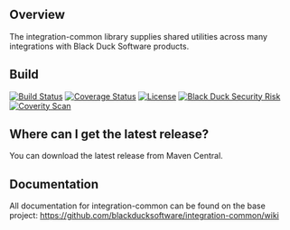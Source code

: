 ## Overview ##
The integration-common library supplies shared utilities across many integrations with Black Duck Software products.

## Build ##

[![Build Status](https://travis-ci.org/blackducksoftware/integration-common.svg?branch=master)](https://travis-ci.org/blackducksoftware/integration-common)
[![Coverage Status](https://coveralls.io/repos/github/blackducksoftware/integration-common/badge.svg?branch=master)](https://coveralls.io/github/blackducksoftware/integration-common?branch=master)
[![License](https://img.shields.io/badge/License-Apache%202.0-blue.svg)](https://opensource.org/licenses/Apache-2.0)
[![Black Duck Security Risk](https://copilot.blackducksoftware.com/github/repos/blackducksoftware/integration-common/branches/master/badge-risk.svg)](https://copilot.blackducksoftware.com/github/repos/blackducksoftware/integration-common/branches/master)
[![Coverity Scan](https://scan.coverity.com/projects/14935/badge.svg)](https://scan.coverity.com/projects/blackducksoftware-integration-common)

## Where can I get the latest release? ##
You can download the latest release from Maven Central.

## Documentation ##
All documentation for integration-common can be found on the base project:  https://github.com/blackducksoftware/integration-common/wiki
